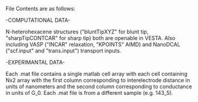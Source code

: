 File Contents are as follows:

-COMPUTATIONAL DATA-

N-heterohexacene structures ("bluntTipXYZ" for blunt tip, "sharpTipCONTCAR" for sharp tip) both are openable in VESTA. 
Also including VASP ("INCAR" relaxation, "KPOINTS" AIMD) and NanoDCAL ("scf.input" and "trans.input") transport inputs.

-EXPERIMANTAL DATA-

Each .mat file contains a single matlab cell array with each cell containing Nx2 array with the first column corresponding 
to interelectrode distance in units of nanometers and the second column corresponding to conductance in units of G_0. Each .mat file is from a different sample (e.g. 143_5).

